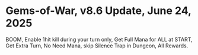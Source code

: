 # Gems-of-War, v8.6 Update, June 24, 2025

BOOM, Enable 1hit kill during your turn only,
Get Full Mana for ALL at START,
Get Extra Turn,
No Need Mana,
skip Silence Trap in Dungeon,
All Rewards.

